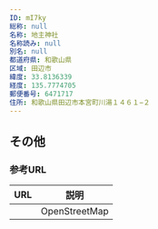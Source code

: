 ```yaml
---
ID: mI7ky
総称: null
名称: 地主神社
名称読み: null
別名: null
都道府県: 和歌山県
区域: 田辺市
緯度: 33.8136339
経度: 135.7774705
郵便番号: 6471717
住所: 和歌山県田辺市本宮町川湯１４６１−２
---
```


## その他

### 参考URL

| URL | 説明          |
| --- | ------------- |
|     | OpenStreetMap |
